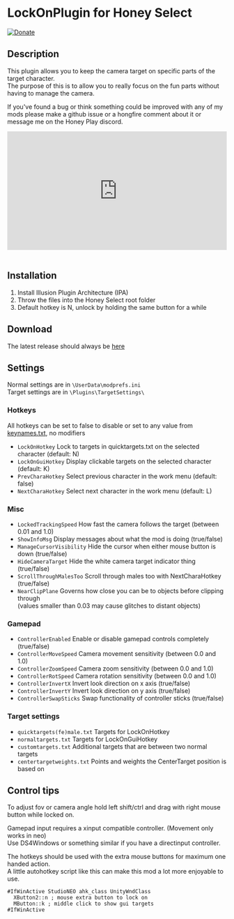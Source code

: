 # LockOnPlugin for Honey Select

[![Donate](https://www.paypalobjects.com/en_US/i/btn/btn_donate_LG.gif)](https://www.paypal.com/cgi-bin/webscr?cmd=_donations&business=keelhauledhs%40gmail%2ecom&lc=FI&item_name=Keelhauled&item_number=LockOnPlugin&currency_code=EUR&bn=PP%2dDonationsBF%3abtn_donate_LG%2egif%3aNonHosted)

## Description
This plugin allows you to keep the camera target on specific parts of the target character.  
The purpose of this is to allow you to really focus on the fun parts without having to manage the camera.  

If you've found a bug or think something could be improved with any of my mods please make a github issue or a hongfire comment about it or message me on the Honey Play discord.

<div style='position:relative;padding-bottom:54%'><iframe src='https://gfycat.com/ifr/GranularBrilliantBuck' frameborder='0' scrolling='no' width='100%' height='100%' style='position:absolute;top:0;left:0' allowfullscreen></iframe></div><br>

## Installation
1. Install Illusion Plugin Architecture (IPA)
2. Throw the files into the Honey Select root folder
3. Default hotkey is N, unlock by holding the same button for a while

## Download
The latest release should always be [here](https://github.com/Keelhauled/LockOnPlugin/releases)

## Settings
Normal settings are in `\UserData\modprefs.ini`  
Target settings are in `\Plugins\TargetSettings\`

### Hotkeys
All hotkeys can be set to false to disable or set to any value from [keynames.txt](keynames.txt), no modifiers
- `LockOnHotkey` Lock to targets in quicktargets.txt on the selected character (default: N)
- `LockOnGuiHotkey` Display clickable targets on the selected character (default: K)
- `PrevCharaHotkey` Select previous character in the work menu (default: false)
- `NextCharaHotkey` Select next character in the work menu (default: L)

### Misc
- `LockedTrackingSpeed` How fast the camera follows the target (between 0.01 and 1.0)
- `ShowInfoMsg` Display messages about what the mod is doing (true/false)
- `ManageCursorVisibility` Hide the cursor when either mouse button is down (true/false)
- `HideCameraTarget` Hide the white camera target indicator thing (true/false)
- `ScrollThroughMalesToo` Scroll through males too with NextCharaHotkey (true/false)
- `NearClipPlane` Governs how close you can be to objects before clipping through <br> (values smaller than 0.03 may cause glitches to distant objects)

### Gamepad
- `ControllerEnabled` Enable or disable gamepad controls completely (true/false)
- `ControllerMoveSpeed` Camera movement sensitivity (between 0.0 and 1.0)
- `ControllerZoomSpeed` Camera zoom sensitivity (between 0.0 and 1.0)
- `ControllerRotSpeed` Camera rotation sensitivity (between 0.0 and 1.0)
- `ControllerInvertX` Invert look direction on x axis (true/false)
- `ControllerInvertY` Invert look direction on y axis (true/false)
- `ControllerSwapSticks` Swap functionality of controller sticks (true/false)

### Target settings
- `quicktargets(fe)male.txt` Targets for LockOnHotkey
- `normaltargets.txt` Targets for LockOnGuiHotkey
- `customtargets.txt` Additional targets that are between two normal targets
- `centertargetweights.txt` Points and weights the CenterTarget position is based on

## Control tips
To adjust fov or camera angle hold left shift/ctrl and drag with right mouse button while locked on.

Gamepad input requires a xinput compatible controller. (Movement only works in neo)  
Use DS4Windows or something similar if you have a directinput controller.

The hotkeys should be used with the extra mouse buttons for maximum one handed action.  
A little autohotkey script like this can make this mod a lot more enjoyable to use.
```
#IfWinActive StudioNEO ahk_class UnityWndClass
  XButton2::n ; mouse extra button to lock on
  MButton::k ; middle click to show gui targets
#IfWinActive
```

